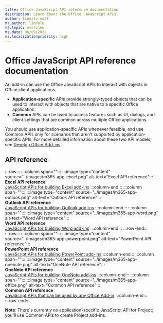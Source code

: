 ```yaml
---
title: Office JavaScript API reference documentation
description: Learn about the Office JavaScript APIs.
author: lindalu-msft
ms.author: lindalu
ms.topic: overview
ms.date: 06/09/2025
ms.localizationpriority: high
---
```


# Office JavaScript API reference documentation

An add-in can use the Office JavaScript APIs to interact with objects in Office client applications.

- **Application-specific** APIs provide strongly-typed objects that can be used to interact with objects that are native to a specific Office application.
- **Common** APIs can be used to access features such as UI, dialogs, and client settings that are common across multiple Office applications.

You should use application-specific APIs whenever feasible, and use Common APIs only for scenarios that aren't supported by application-specific APIs. For more detailed information about these two API models, see [Develop Office Add-ins](../develop/develop-overview.md#api-models).

## API reference

:::row:::
   :::column span="":::
        :::image type="content" source="../images/m365-app-excel.png" alt-text="Excel API reference":::
        </br>**Excel API reference**</br>[JavaScript APIs for building Excel add-ins](/javascript/api/excel)
   :::column-end:::
   :::column span="":::
        :::image type="content" source="../images/m365-app-outlook.png" alt-text="Outlook API reference":::
        </br>**Outlook API reference**</br>[JavaScript APIs for building Outlook add-ins](/javascript/api/outlook)
   :::column-end:::
   :::column span="":::
        :::image type="content" source="../images/m365-app-word.png" alt-text="Word API reference":::
        </br>**Word API reference**</br>[JavaScript APIs for building Word add-ins](/javascript/api/word)
   :::column-end:::
:::row-end:::
:::row:::
   :::column span="":::
        :::image type="content" source="../images/m365-app-powerpoint.png" alt-text="PowerPoint API reference":::
        </br>**PowerPoint API reference**</br>[JavaScript APIs for building PowerPoint add-ins](/javascript/api/powerpoint)
   :::column-end:::
   :::column span="":::
        :::image type="content" source="../images/m365-app-onenote.png" alt-text="OneNote API reference":::
        </br>**OneNote API reference**</br>[JavaScript APIs for building OneNote add-ins](/javascript/api/onenote)
   :::column-end:::
   :::column span="":::
   :::image type="content" source="../images/m365-app-office.png" alt-text="Common API reference":::
        </br>**Common API reference**</br>[JavaScript APIs that can be used by any Office Add-in](/javascript/api/office)
   :::column-end:::
:::row-end:::

**Note**: There's currently no application-specific JavaScript API for Project; you'll use Common APIs to create Project add-ins.
